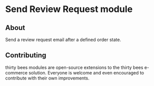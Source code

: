 # Send Review Request module

## About

Send a review request email after a defined order state.

## Contributing

thirty bees modules are open-source extensions to the thirty bees e-commerce solution. Everyone is welcome and even encouraged to contribute with their own improvements.

